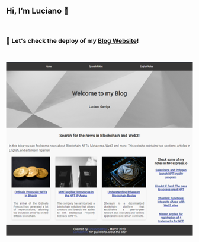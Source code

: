 ## Hi, I’m Luciano 👋 
<br>

### 🌊 Let's check the deploy of my [Blog Website](https://blog-site-lucianogarriga.vercel.app/)! 
<br>

<p align="center"> <img src="./public/img/blog.png" width="700" alt="Screenshot Profile Website" /> </p>
